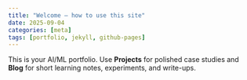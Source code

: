 ```yaml
---
title: "Welcome — how to use this site"
date: 2025-09-04
categories: [meta]
tags: [portfolio, jekyll, github-pages]
---
```


This is your AI/ML portfolio. Use **Projects** for polished case studies and **Blog** for short learning notes, experiments, and write-ups.
